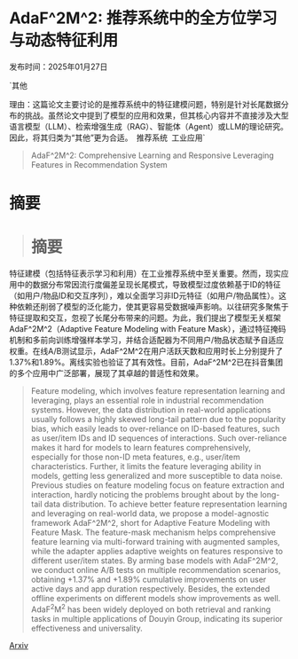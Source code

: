 # AdaF^2M^2: 推荐系统中的全方位学习与动态特征利用

发布时间：2025年01月27日

`其他

理由：这篇论文主要讨论的是推荐系统中的特征建模问题，特别是针对长尾数据分布的挑战。虽然论文中提到了模型的应用和效果，但其核心内容并不直接涉及大型语言模型（LLM）、检索增强生成（RAG）、智能体（Agent）或LLM的理论研究。因此，将其归类为“其他”更为合适。` `推荐系统` `工业应用`

> AdaF^2M^2: Comprehensive Learning and Responsive Leveraging Features in Recommendation System

# 摘要

> # 摘要
特征建模（包括特征表示学习和利用）在工业推荐系统中至关重要。然而，现实应用中的数据分布常因流行度偏差呈现长尾模式，导致模型过度依赖基于ID的特征（如用户/物品ID和交互序列），难以全面学习非ID元特征（如用户/物品属性）。这种依赖还削弱了模型的泛化能力，使其更容易受数据噪声影响。以往研究多聚焦于特征提取和交互，忽视了长尾分布带来的问题。为此，我们提出了模型无关框架AdaF^2M^2（Adaptive Feature Modeling with Feature Mask），通过特征掩码机制和多前向训练增强样本学习，并结合适配器为不同用户/物品状态赋予自适应权重。在线A/B测试显示，AdaF^2M^2在用户活跃天数和应用时长上分别提升了1.37%和1.89%。离线实验也验证了其有效性。目前，AdaF^2M^2已在抖音集团的多个应用中广泛部署，展现了其卓越的普适性和效果。

> Feature modeling, which involves feature representation learning and leveraging, plays an essential role in industrial recommendation systems. However, the data distribution in real-world applications usually follows a highly skewed long-tail pattern due to the popularity bias, which easily leads to over-reliance on ID-based features, such as user/item IDs and ID sequences of interactions. Such over-reliance makes it hard for models to learn features comprehensively, especially for those non-ID meta features, e.g., user/item characteristics. Further, it limits the feature leveraging ability in models, getting less generalized and more susceptible to data noise. Previous studies on feature modeling focus on feature extraction and interaction, hardly noticing the problems brought about by the long-tail data distribution. To achieve better feature representation learning and leveraging on real-world data, we propose a model-agnostic framework AdaF^2M^2, short for Adaptive Feature Modeling with Feature Mask. The feature-mask mechanism helps comprehensive feature learning via multi-forward training with augmented samples, while the adapter applies adaptive weights on features responsive to different user/item states. By arming base models with AdaF^2M^2, we conduct online A/B tests on multiple recommendation scenarios, obtaining +1.37% and +1.89% cumulative improvements on user active days and app duration respectively. Besides, the extended offline experiments on different models show improvements as well. AdaF$^2$M$^2$ has been widely deployed on both retrieval and ranking tasks in multiple applications of Douyin Group, indicating its superior effectiveness and universality.

[Arxiv](https://arxiv.org/abs/2501.15816)